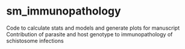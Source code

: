 # sm_immunopathology
Code to calculate stats and models and generate plots for manuscript Contribution of parasite and host genotype to immunopathology of schistosome infections

